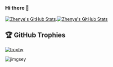 ### Hi there 👋

<a href="https://github.com/jimgsey/jimgsey">
  <img align="center" src="https://github-readme-stats.vercel.app/api/top-langs/?username=jimgsey&hide=c%2B%2B,c,matlab,assembly&title_color=6aa6f8&text_color=8a919a&icon_color=6aa6f8&bg_color=22272e" alt="Zhenye's GitHub Stats" />
</a>

<a href="https://github.com/jimgsey/jimgsey">
  <img align="center" src="https://github-readme-stats.vercel.app/api?username=jimgsey&show_icons=true&line_height=27&count_private=true&title_color=6aa6f8&text_color=8a919a&icon_color=6aa6f8&bg_color=22272e" alt="Zhenye's GitHub Stats" />
</a>

## 🏆 GitHub Trophies

[![trophy](https://github-profile-trophy.vercel.app/?username=jimgsey&theme=nord&column=7)](https://github.com/ryo-ma/github-profile-trophy)

<p align="left"> <img src="https://komarev.com/ghpvc/?username=jimgsey&color=green&style=plastic" alt="jimgsey" /> </p>
